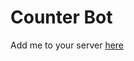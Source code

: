 # Counter Bot
Add me to your server [here](https://discordapp.com/api/oauth2/authorize?client_id=443218025114632202&permissions=73728&scope=bot)
